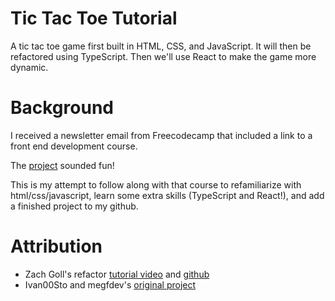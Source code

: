 # Tic Tac Toe Tutorial

A tic tac toe game first built in HTML, CSS, and JavaScript. It will then be refactored using TypeScript. Then we'll use React to make the game more dynamic.

# Background

I received a newsletter email from Freecodecamp that included a link to a front end development course.

The [project](https://www.freecodecamp.org/news/frontend-web-development-in-depth-project-tutorial/) sounded fun!

This is my attempt to follow along with that course to refamiliarize with html/css/javascript, learn some extra skills (TypeScript and React!), and add a finished project to my github.

# Attribution

- Zach Goll's refactor [tutorial video](https://www.youtube.com/watch?v=MsnQ5uepIaE) and [github](https://github.com/zachgoll/tic-tac-toe-subscriber-refactor)
- Ivan00Sto and megfdev's [original project](https://github.com/ivan00stojanovic/TickyToey)
